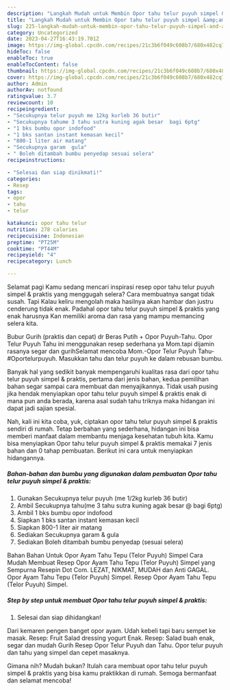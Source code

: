 ```yaml
---
description: "Langkah Mudah untuk Membin Opor tahu telur puyuh simpel &amp;amp; praktis yang Enak"
title: "Langkah Mudah untuk Membin Opor tahu telur puyuh simpel &amp;amp; praktis yang Enak"
slug: 225-langkah-mudah-untuk-membin-opor-tahu-telur-puyuh-simpel-and-amp-praktis-yang-enak
category: Uncategorized
date: 2023-04-27T16:43:19.701Z
image: https://img-global.cpcdn.com/recipes/21c3b6f049c608b7/680x482cq70/opor-tahu-telur-puyuh-simpel-praktis-foto-resep-utama.jpg
hideToc: false
enableToc: true
enableTocContent: false
thumbnail: https://img-global.cpcdn.com/recipes/21c3b6f049c608b7/680x482cq70/opor-tahu-telur-puyuh-simpel-praktis-foto-resep-utama.jpg
cover: https://img-global.cpcdn.com/recipes/21c3b6f049c608b7/680x482cq70/opor-tahu-telur-puyuh-simpel-praktis-foto-resep-utama.jpg
author: Admin
authorAv: notfound
ratingvalue: 3.7
reviewcount: 10
recipeingredient:
- "Secukupnya telur puyuh me 12kg kurleb 36 butir"
- "Secukupnya tahume 3 tahu sutra kuning agak besar  bagi 6ptg"
- "1 bks bumbu opor indofood"
- "1 bks santan instant kemasan kecil"
- "800-1 liter air matang"
- "Secukupnya garam  gula"
- " Boleh ditambah bumbu penyedap sesuai selera"
recipeinstructions:

- "Selesai dan siap dinikmati!"
categories:
- Resep
tags:
- opor
- tahu
- telur

katakunci: opor tahu telur 
nutrition: 278 calories
recipecuisine: Indonesian
preptime: "PT25M"
cooktime: "PT44M"
recipeyield: "4"
recipecategory: Lunch

---
```



Selamat pagi Kamu sedang mencari inspirasi resep opor tahu telur puyuh simpel &amp; praktis yang menggugah selera? Cara membuatnya sangat tidak susah. Tapi Kalau keliru mengolah maka hasilnya akan hambar dan justru cenderung tidak enak. Padahal opor tahu telur puyuh simpel &amp; praktis yang enak harusnya Kan memiliki aroma dan rasa yang mampu memancing selera kita.


Bubur Gurih (praktis dan cepat) dr Beras Putih + Opor Puyuh-Tahu. Opor Telur Puyuh Tahu ini menggunakan resep sederhana ya Mom.tapi dijamin rasanya segar dan gurihSelamat mencoba Mom.-Opor Telur Puyuh Tahu-#Oportelurpuyuh. Masukkan tahu dan telur puyuh ke dalam rebusan bumbu.

Banyak hal yang sedikit banyak mempengaruhi kualitas rasa dari opor tahu telur puyuh simpel &amp; praktis, pertama dari jenis bahan, kedua pemilihan bahan segar sampai cara membuat dan menyajikannya. Tidak usah pusing jika hendak menyiapkan opor tahu telur puyuh simpel &amp; praktis enak di mana pun anda berada, karena asal sudah tahu triknya maka hidangan ini dapat jadi sajian spesial.


Nah, kali ini kita coba, yuk, ciptakan opor tahu telur puyuh simpel &amp; praktis sendiri di rumah. Tetap berbahan yang sederhana, hidangan ini bisa memberi manfaat dalam membantu menjaga kesehatan tubuh kita. Kamu bisa menyiapkan Opor tahu telur puyuh simpel &amp; praktis memakai 7 jenis bahan dan 0 tahap pembuatan. Berikut ini cara untuk menyiapkan hidangannya.

<!--inarticleads1-->

##### Bahan-bahan dan bumbu yang digunakan dalam pembuatan Opor tahu telur puyuh simpel &amp; praktis:

1. Gunakan Secukupnya telur puyuh (me 1/2kg kurleb 36 butir)
1. Ambil Secukupnya tahu(me 3 tahu sutra kuning agak besar @ bagi 6ptg)
1. Ambil 1 bks bumbu opor indofood
1. Siapkan 1 bks santan instant kemasan kecil
1. Siapkan 800-1 liter air matang
1. Sediakan Secukupnya garam &amp; gula
1. Sediakan  Boleh ditambah bumbu penyedap (sesuai selera)


Bahan Bahan Untuk Opor Ayam Tahu Tepu (Telor Puyuh) Simpel Cara Mudah Membuat Resep Opor Ayam Tahu Tepu (Telor Puyuh) Simpel yang Sempurna Resepin Dot Com. LEZAT, NIKMAT, MUDAH dan Anti GAGAL. Opor Ayam Tahu Tepu (Telor Puyuh) Simpel. Resep Opor Ayam Tahu Tepu (Telor Puyuh) Simpel. 

<!--inarticleads2-->

##### Step by step untuk membuat Opor tahu telur puyuh simpel &amp; praktis:


1. Selesai dan siap dihidangkan!

Dari kemaren pengen banget opor ayam. Udah kebeli tapi baru sempet ke masak. Resep: Fruit Salad dressing yogurt Enak. Resep: Salad buah enak, segar dan mudah Gurih Resep Opor Telur Puyuh dan Tahu. Opor telur puyuh dan tahu yang simpel dan cepet masaknya. 

Gimana nih? Mudah bukan? Itulah cara membuat opor tahu telur puyuh simpel &amp; praktis yang bisa kamu praktikkan di rumah. Semoga bermanfaat dan selamat mencoba!
